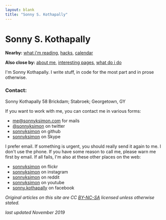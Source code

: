 ```yaml
---
layout: blank
title: "Sonny S. Kothapally"
---
```


# Sonny S. Kothapally

**Nearby:** [what i'm reading](/reading), [hacks](/hacks), [calendar](http://calendar.google.com/calendar/embed?src=sonnyksimon@gmail.com)

**Also close by:** [about me](/about), [interesting pages](/interesting-pages), [what do i do](/usesthis)

I'm Sonny Kothapally. I write stuff, in code for the most part and in prose otherwise.

### Contact:

Sonny Kothapally
58 Brickdam; Stabroek; Georgetown, GY 

If you want to work with me, you can contact me in various forms:

* [me@sonnyksimon.com](mailto:me@sonnyksimon.com) for mails
* [@sonnyksimon](http://twitter.com/sonnyksimon) on twitter
* [sonnyksimon](http://github.com/sonnyksimon) on github
* [sonnyksimon](skype:sonnyksimon?contact) on Skype

I prefer email. If something is urgent, you should really send it again to me. I don't use the phone. If you have some reason to call me, please warn me first by email. If all fails, I'm also at these other places on the web:

* [sonnyksimon](http://flickr.com/sonnyksimon) on flickr
* [sonnyksimon](http://instagram.com/sonnyksimon) on instagram
* [sonnyksimon](http://reddit.com/u/sonnyksimon) on reddit
* [sonnyksimon](http://youtube.com/sonnyksimon) on youtube
* [sonny.kothapally](http://facebook.com/sonny.kothapally) on facebook

*Original articles on this site are CC [BY-NC-SA](http://creativecommons.org/licenses/by-nc-sa/4.0/legalcode) licensed unless otherwise stated.*

*last updated November 2019*
